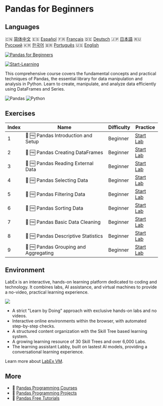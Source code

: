 # Pandas for Beginners

## Languages

🇨🇳 [简体中文](README_zh.md) 🇪🇸 [Español](README_es.md) 🇫🇷 [Français](README_fr.md) 🇩🇪 [Deutsch](README_de.md) 🇯🇵 [日本語](README_ja.md) 🇷🇺 [Русский](README_ru.md) 🇰🇷 [한국어](README_ko.md) 🇧🇷 [Português](README_pt.md) 🇺🇸 [English](README.md) 

[![Pandas for Beginners](https://cover-creator.labex.io/pandas-for-beginners.png)](https://labex.io/courses/pandas-for-beginners)

[![Start-Learning](https://img.shields.io/badge/Start-Learning-whitesmoke?style=for-the-badge)](https://labex.io/courses/pandas-for-beginners)

This comprehensive course covers the fundamental concepts and practical techniques of Pandas, the essential library for data manipulation and analysis in Python. Learn to create, manipulate, and analyze data efficiently using DataFrames and Series.

![Pandas](https://img.shields.io/badge/Pandas-whitesmoke?style=for-the-badge&logo=pandas)
![Python](https://img.shields.io/badge/Python-whitesmoke?style=for-the-badge&logo=python)


## Exercises

|   Index | Name                                  | Difficulty   | Practice                                                                                                         |
|---------|---------------------------------------|--------------|------------------------------------------------------------------------------------------------------------------|
|       1 | 📖 🆓 Pandas Introduction and Setup   | Beginner     | <a target='_blank' href='https://labex.io/tutorials/pandas-pandas-introduction-and-setup-596395'>Start Lab</a>   |
|       2 | 📖 🆓 Pandas Creating DataFrames      | Beginner     | <a target='_blank' href='https://labex.io/tutorials/pandas-pandas-creating-dataframes-596391'>Start Lab</a>      |
|       3 | 📖 🆓 Pandas Reading External Data    | Beginner     | <a target='_blank' href='https://labex.io/tutorials/pandas-pandas-reading-external-data-596396'>Start Lab</a>    |
|       4 | 📖 🆓 Pandas Selecting Data           | Beginner     | <a target='_blank' href='https://labex.io/tutorials/pandas-pandas-selecting-data-596397'>Start Lab</a>           |
|       5 | 📖 🆓 Pandas Filtering Data           | Beginner     | <a target='_blank' href='https://labex.io/tutorials/pandas-pandas-filtering-data-596393'>Start Lab</a>           |
|       6 | 📖 🆓 Pandas Sorting Data             | Beginner     | <a target='_blank' href='https://labex.io/tutorials/pandas-pandas-sorting-data-596398'>Start Lab</a>             |
|       7 | 📖 🆓 Pandas Basic Data Cleaning      | Beginner     | <a target='_blank' href='https://labex.io/tutorials/pandas-pandas-basic-data-cleaning-596390'>Start Lab</a>      |
|       8 | 📖 🆓 Pandas Descriptive Statistics   | Beginner     | <a target='_blank' href='https://labex.io/tutorials/pandas-pandas-descriptive-statistics-596392'>Start Lab</a>   |
|       9 | 📖 🆓 Pandas Grouping and Aggregating | Beginner     | <a target='_blank' href='https://labex.io/tutorials/pandas-pandas-grouping-and-aggregating-596394'>Start Lab</a> |

## Environment

LabEx is an interactive, hands-on learning platform dedicated to coding and technology. It combines labs, AI assistance, and virtual machines to provide a no-video, practical learning experience.

![](https://tutorial-screenshot.getvm.io/images/vm-1725247253.png)

- A strict "Learn by Doing" approach with exclusive hands-on labs and no videos.
- Interactive online environments within the browser, with automated step-by-step checks.
- A structured content organization with the Skill Tree based learning system.
- A growing learning resource of 30 Skill Trees and over 6,000 Labs.
- The learning assistant Labby, built on lastest AI models, providing a conversational learning experience.

Learn more about [LabEx VM](https://support.labex.io/using-labex/virtual-machine).

## More

- 🔗 [Pandas Programming Courses](https://github.com/labex-labs/awesome-programming-courses)
- 🔗 [Pandas Programming Projects](https://github.com/labex-labs/awesome-programming-projects)
- 🔗 [Pandas Free Tutorials](https://github.com/labex-labs/pandas-free-tutorials)

